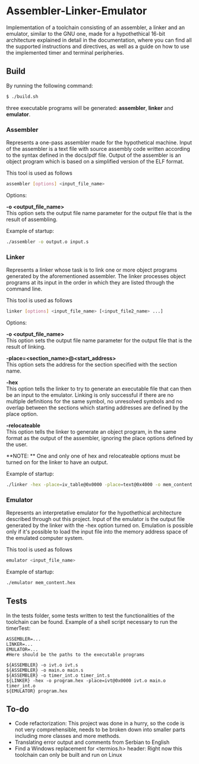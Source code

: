 # Assembler-Linker-Emulator
Implementation of a toolchain consisting of an assembler, a linker and an emulator,
similar to the GNU one, made for a hypothethical 16-bit architecture explained 
in detail in the documentation, where you can find all the supported instructions
and directives, as well as a guide on how to use the implemented timer and terminal peripheries.

## Build

By running the following command:
``` bash
$ ./build.sh
```
three executable programs will be generated: **assembler**, **linker** and **emulator**.

### Assembler

Represents a one-pass assembler made for the hypothetical machine. Input of the assembler
is a text file with source assembly code written according to the syntax defined in the
docs/pdf file. Output of the assembler is an object program which is based on a simplified
version of the ELF format.

This tool is used as follows
``` bash
assembler [options] <input_file_name>
```

Options:

**-o <output_file_name>**<br>
This option sets the output file name parameter for the output file that is
the result of assembling.

Example of startup:

``` bash
./assembler -o output.o input.s
```

### Linker

Represents a linker whose task is to link one or more object programs generated
by the aforementioned assembler. The linker processes object programs 
at its input in the order in which they are listed through the command line.

This tool is used as follows
``` bash
linker [options] <input_file_name> [<input_file2_name> ...]
```

Options:

**-o <output_file_name>**<br>
This option sets the output file name parameter for the output file that is
the result of linking.

**-place=<section_name>@<start_address>**<br>
This option sets the address for the section specified with the 
section name. 

**-hex**<br>
This option tells the linker to try to generate an executable file that
can then be an input to the emulator. Linking is only successful if there are
no multiple definitions for the same symbol, no unresolved symbols and no
overlap between the sections which starting addresses are defined by the place option.

**-relocateable**<br>
This option tells the linker to generate an object program, in the same format
as the output of the assembler, ignoring the place options defined by the user.

**NOTE: ** One and only one of hex and relocateable options must be turned on for the linker to have an output.

Example of startup:

``` bash
./linker -hex -place=iv_table@0x0000 -place=text@0x4000 -o mem_content.hex input1.s input2.s
```

### Emulator

Represents an interpretative emulator for the hypothethical architecture described
through out this project. Input of the emulator is the output file generated by
the linker with the -hex option turned on. Emulation is possible only if it's
possible to load the input file into the memory address space of the emulated computer system. 

This tool is used as follows
``` bash
emulator <input_file_name>
```

Example of startup:

``` bash
./emulator mem_content.hex
```

## Tests

In the tests folder, some tests written to test the functionalities of the toolchain can
be found. Example of a shell script necessary to run the timerTest:

``` shell
ASSEMBLER=...
LINKER=...
EMULATOR=...
#Here should be the paths to the executable programs

${ASSEMBLER} -o ivt.o ivt.s
${ASSEMBLER} -o main.o main.s
${ASSEMBLER} -o timer_int.o timer_int.s
${LINKER} -hex -o program.hex -place=ivt@0x0000 ivt.o main.o timer_int.o
${EMULATOR} program.hex
```

## To-do

- Code refactorization: This project was done in a hurry, so the code
is not very comprehensible, needs to be broken down into smaller parts
including more classes and more methods.
- Translating error output and comments from Serbian to English
- Find a Windows replacement for <termios.h> header: Right now this
toolchain can only be built and run on Linux

